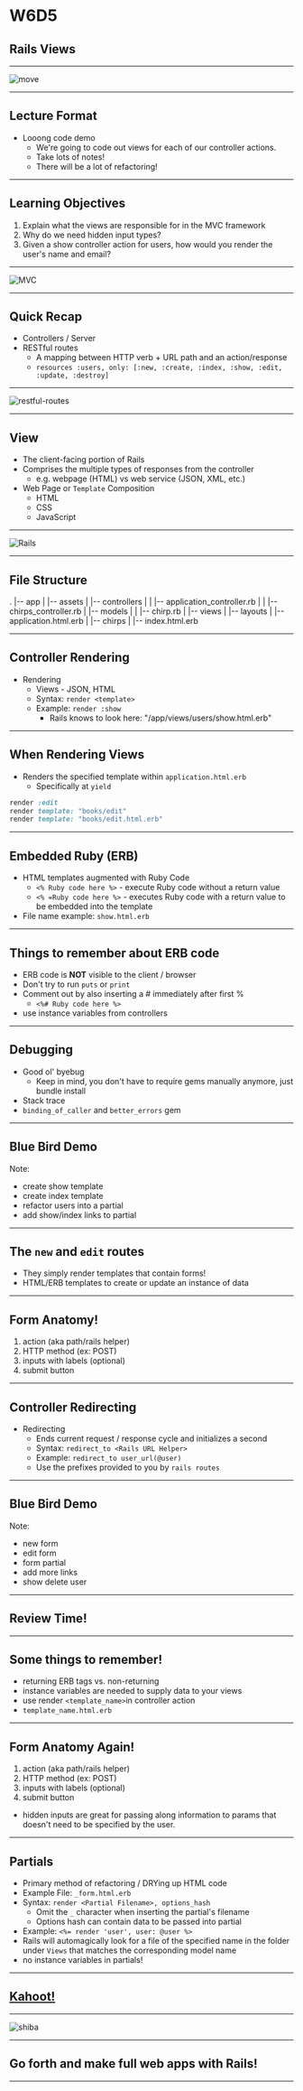 # W6D5
## Rails Views

---

![move](https://media.giphy.com/media/SW3PNayoSGXao/giphy.gif)

---

## Lecture Format

* Looong code demo
  * We're going to code out views for each of our controller actions.
  * Take lots of notes!
  * There will be a lot of refactoring!

---

## Learning Objectives

1. Explain what the views are responsible for in the MVC framework
2. Why do we need hidden input types?
3. Given a show controller action for users, how would you render the user's name and email?

---

![MVC](https://i.giphy.com/media/5PVHPYJAoMjRu/giphy.webp)

---

## Quick Recap

* Controllers / Server
* RESTful routes
  * A mapping between HTTP verb + URL path and an action/response  
  * `resources :users, only: [:new, :create, :index, :show, :edit, :update, :destroy]`

---

![restful-routes](https://cdn.lynda.com/video/159165-107-635293993475267315_338x600_thumb.jpg)

---

## View

* The client-facing portion of Rails
* Comprises the multiple types of responses from the controller
  * e.g. webpage (HTML) vs web service (JSON, XML, etc.)
* Web Page or `Template` Composition
  * HTML
  * CSS
  * JavaScript

---

![Rails](http://media.tumblr.com/f145fa01dd8cadd28537194de00cda59/tumblr_inline_mptqzmW6Bj1qz4rgp.png)

---

## File Structure

.
|-- app
|   |-- assets
|   |-- controllers
|   |   |-- application_controller.rb
|   |   |-- chirps_controller.rb
|   |-- models
|   |   |-- chirp.rb
|   |-- views
|       |-- layouts
|           |-- application.html.erb
|       |-- chirps
|           |-- index.html.erb


---

## Controller Rendering

* Rendering
  * Views - JSON, HTML
  * Syntax: `render <template>`
  * Example: `render :show`
    * Rails knows to look here: "/app/views/users/show.html.erb"

---

## When Rendering Views

* Renders the specified template within `application.html.erb`
  * Specifically at `yield`

```ruby
render :edit
render template: "books/edit"
render template: "books/edit.html.erb"
```

---

## Embedded Ruby (ERB)

* HTML templates augmented with Ruby Code
  * `<% Ruby code here %>` - execute Ruby code without a return value 
  * `<% =Ruby code here %>` - executes Ruby code with a return value to be embedded into the template
* File name example: `show.html.erb`

---

## Things to remember about ERB code

* ERB code is **NOT** visible to the client / browser
* Don't try to run `puts` or `print`
* Comment out by also inserting a # immediately after first %
  * `<%# Ruby code here %>`
* use instance variables from controllers

---

## Debugging

* Good ol' byebug
  * Keep in mind, you don't have to require gems manually anymore, just bundle install
* Stack trace
* `binding_of_caller` and `better_errors` gem

---


## Blue Bird Demo 

Note:
* create show template
* create index template
* refactor users into a partial
* add show/index links to partial

---

## The `new` and `edit` routes

* They simply render templates that contain forms!
* HTML/ERB templates to create or update an instance of data

---

## Form Anatomy!

1. action (aka path/rails helper)
2. HTTP method (ex: POST)
3. inputs with labels (optional)
4. submit button
 
---

## Controller Redirecting

* Redirecting
  * Ends current request / response cycle and initializes a second
  * Syntax: `redirect_to <Rails URL Helper>`
  * Example: `redirect_to user_url(@user)`
  * Use the prefixes provided to you by `rails routes`

---

## Blue Bird Demo

Note:
* new form
* edit form
* form partial
* add more links
* show delete user

---

## Review Time!

---

## Some things to remember!

* returning ERB tags vs. non-returning
* instance variables are needed to supply data to your views
* use render `<template_name>`in controller action
* `template_name.html.erb`

---
## Form Anatomy Again!

1. action (aka path/rails helper)
2. HTTP method (ex: POST)
3. inputs with labels (optional)
4. submit button

* hidden inputs are great for passing along information to params that doesn't need to be specified by the user.

---

## Partials

* Primary method of refactoring / DRYing up HTML code
* Example File: `_form.html.erb`
* Syntax: `render <Partial Filename>, options_hash`
  * Omit the `_` character when inserting the partial's filename
  * Options hash can contain data to be passed into partial
* Example: `<%= render 'user', user: @user %>`
* Rails will automagically look for a file of the specified name in the folder under `Views` that matches the corresponding model name
* no instance variables in partials!

---

## [Kahoot!](https://play.kahoot.it/v2/?quizId=a57d345d-f4a4-4c24-bfc0-ed9ebaea1b4f)
---

![shiba](https://i.imgflip.com/1uiu16.jpg)

---

## Go forth and make full web apps with Rails!

---